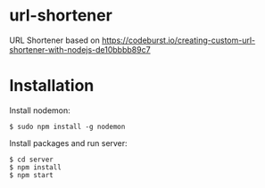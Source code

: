# url-shortener
URL Shortener based on https://codeburst.io/creating-custom-url-shortener-with-nodejs-de10bbbb89c7

# Installation

Install nodemon:
```
$ sudo npm install -g nodemon
```

Install packages and run server:
```
$ cd server
$ npm install
$ npm start
```
